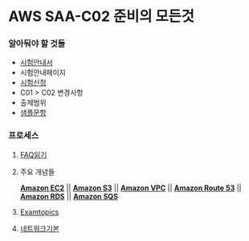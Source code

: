 <h1>AWS SAA-C02 준비의 모든것</h1>

<h3>알아둬야 할 것들</h3>

* [시험안내서](https://d1.awsstatic.com/ko_KR/training-and-certification/docs-sa-assoc/AWS-Certified-Solutions-Architect-Associate_Exam-Guide.pdf)
* 시험안내페이지
* [시험신청](https://d1.awsstatic.com/ko_KR/training-and-certification/docs-sa-assoc/AWS-Certified-Solutions-Architect-Associate_Sample-Questions.pdf)
* C01 > C02 변경사항
* 출제범위
* [샘플문항](https://d1.awsstatic.com/ko_KR/training-and-certification/docs-sa-assoc/AWS-Certified-Solutions-Architect-Associate_Sample-Questions.pdf)

<h3>프로세스</h3>

1. [FAQ읽기](https://aws.amazon.com/ko/faqs/)

2. 주요 개념들

   **[Amazon EC2](https://aws.amazon.com/ko/ec2/faqs/)** || [**Amazon S3**](https://aws.amazon.com/s3/faqs/) || **[Amazon VPC](https://aws.amazon.com/ko/vpc/faqs/)** || [**Amazon Route 53**](https://aws.amazon.com/route53/faqs/) || [**Amazon RDS**](https://aws.amazon.com/rds/faqs/) || **[Amazon SQS](https://aws.amazon.com/ko/sqs/faqs/)**

3. [Examtopics](https://www.examtopics.com/exams/amazon/aws-certified-solutions-architect-associate-saa-c02/)
4. [네트워크기본](https://velog.io/@hidaehyunlee/%EB%84%B7%EB%A7%88%EC%8A%A4%ED%81%ACNetmask%EC%99%80-%EC%84%9C%EB%B8%8C%EB%84%B7%EB%A7%88%EC%8A%A4%ED%81%ACSubnetmask)

